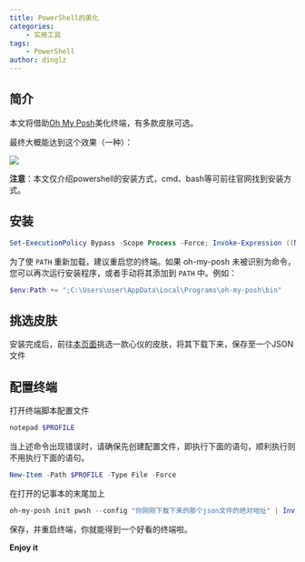 ```yaml
---
title: PowerShell的美化
categories:
    - 实用工具
tags:
    - PowerShell
author: dinglz
---
```


## 简介

本文将借助[Oh My Posh](https://ohmyposh.dev/)美化终端，有多款皮肤可选。

最终大概能达到这个效果（一种）：

![](1.png)

**注意**：本文仅介绍powershell的安装方式，cmd、bash等可前往官网找到安装方式。

## 安装

```powershell
Set-ExecutionPolicy Bypass -Scope Process -Force; Invoke-Expression ((New-Object System.Net.WebClient).DownloadString('https://ohmyposh.dev/install.ps1'))
```

为了使 `PATH` 重新加载，建议重启您的终端。如果 oh-my-posh 未被识别为命令，您可以再次运行安装程序，或者手动将其添加到 `PATH` 中。例如：

```powershell
$env:Path += ";C:\Users\user\AppData\Local\Programs\oh-my-posh\bin"
```

## 挑选皮肤

安装完成后，前往[本页面](https://ohmyposh.dev/docs/themes)挑选一款心仪的皮肤，将其下载下来，保存至一个JSON文件

## 配置终端

打开终端脚本配置文件

```powershell
notepad $PROFILE
```

当上述命令出现错误时，请确保先创建配置文件，即执行下面的语句，顺利执行则不用执行下面的语句。

```powershell
New-Item -Path $PROFILE -Type File -Force
```

在打开的记事本的末尾加上

```powershell
oh-my-posh init pwsh --config "你刚刚下载下来的那个json文件的绝对地址" | Invoke-Expression
```

保存，并重启终端，你就能得到一个好看的终端啦。

**Enjoy it**
